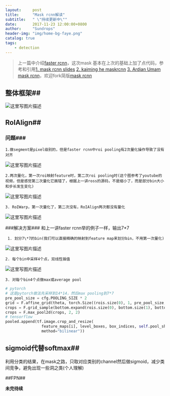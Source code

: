 ```yaml
---
layout:     post
title:      "Mask rcnn解读"
subtitle:   " \"持续更新中\""
date:       2017-11-23 12:00:00+0800
author:     "Sundrops"
header-img: "img/home-bg-faye.png"
catalog: true
tags:
    - detection
---
```


>上一篇中介绍[faster rcnn](http://blog.csdn.net/u013010889/article/details/78574879)，这次mask 基本在上次的基础上加了点代码，参考和引用[1. mask rcnn slides](https://lmb.informatik.uni-freiburg.de/lectures/seminar_brox/seminar_ss17/maskrcnn_slides.pdf)  [2. kaiming he maskrcnn](http://kaiminghe.com/iccv17tutorial/maskrcnn_iccv2017_tutorial_kaiminghe.pdf)  [3. Ardian Umam mask rcnn](https://www.youtube.com/watch?v=cSO1nUj495Y)，欢迎fork简版[mask rcnn](https://github.com/Sundrops/pytorch-faster-rcnn)
## 整体框架##
![这里写图片描述](http://img.blog.csdn.net/20171120235339867?watermark/2/text/aHR0cDovL2Jsb2cuY3Nkbi5uZXQvdTAxMzAxMDg4OQ==/font/5a6L5L2T/fontsize/400/fill/I0JBQkFCMA==/dissolve/70/gravity/SouthEast)

## RoIAlign##

### 问题###
	1.做segment是pixel级别的，但是faster rcnn中roi pooling有2次量化操作导致了没有对齐
![这里写图片描述](http://img.blog.csdn.net/20171120235711929?watermark/2/text/aHR0cDovL2Jsb2cuY3Nkbi5uZXQvdTAxMzAxMDg4OQ==/font/5a6L5L2T/fontsize/400/fill/I0JBQkFCMA==/dissolve/70/gravity/SouthEast)

	2.两次量化，第一次roi映射feature时，第二次roi pooling时(这个图参考了youtube的视频，但是感觉第二次量化它画错了，根据上一讲ross的源码，不是缩小了，而是部分bin大小和步长发生变化)

![这里写图片描述](http://img.blog.csdn.net/20171120235415084?watermark/2/text/aHR0cDovL2Jsb2cuY3Nkbi5uZXQvdTAxMzAxMDg4OQ==/font/5a6L5L2T/fontsize/400/fill/I0JBQkFCMA==/dissolve/70/gravity/SouthEast)

	3. RoIWarp，第一次量化了，第二次没有，RoIAlign两次都没有量化
![这里写图片描述](http://img.blog.csdn.net/20171120235429391?watermark/2/text/aHR0cDovL2Jsb2cuY3Nkbi5uZXQvdTAxMzAxMDg4OQ==/font/5a6L5L2T/fontsize/400/fill/I0JBQkFCMA==/dissolve/70/gravity/SouthEast)

###解决方案###
和上一讲faster rcnn举的例子一样，输出7\*7

	 1. 划分7\*7的bin(我们可以直接精确的映射到feature map来划分bin，不用第一次量化)
![这里写图片描述](http://img.blog.csdn.net/20171123164905562?watermark/2/text/aHR0cDovL2Jsb2cuY3Nkbi5uZXQvdTAxMzAxMDg4OQ==/font/5a6L5L2T/fontsize/400/fill/I0JBQkFCMA==/dissolve/70/gravity/SouthEast)

	2. 每个bin中采样4个点，双线性插值
 ![这里写图片描述](http://img.blog.csdn.net/20171123164915416?watermark/2/text/aHR0cDovL2Jsb2cuY3Nkbi5uZXQvdTAxMzAxMDg4OQ==/font/5a6L5L2T/fontsize/400/fill/I0JBQkFCMA==/dissolve/70/gravity/SouthEast)

	3. 对每个bin4个点做max或average pool

```python
# pytorch
# 这是pytorch做法先采样到14*14，然后max pooling到7*7
pre_pool_size = cfg.POOLING_SIZE * 2
grid = F.affine_grid(theta, torch.Size((rois.size(0), 1, pre_pool_size, pre_pool_size)))
crops = F.grid_sample(bottom.expand(rois.size(0), bottom.size(1), bottom.size(2), bottom.size(3)), grid, mode=mode)
crops = F.max_pool2d(crops, 2, 2)
# tensorflow
pooled.append(tf.image.crop_and_resize(
                feature_maps[i], level_boxes, box_indices, self.pool_shape,
                method="bilinear"))
```

## sigmoid代替softmax##

利用分类的结果，在mask之路，只取对应类别的channel然后做sigmoid，减少类间竞争，避免出现一些洞之类(个人理解)

##FPN##


**未完待续**
